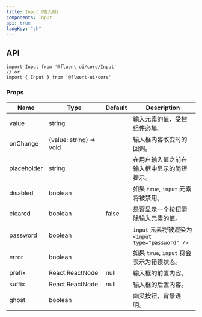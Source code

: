 ```yaml
---
title: Input（输入框）
components: Input
api: true
langKey: "zh"
---
```


## API

```
import Input from '@fluent-ui/core/Input'
// or
import { Input } from '@fluent-ui/core'
```

### Props

| Name | Type | Default | Description |
| --- | --- | --- | --- |
| value | string |  | 输入元素的值，受控组件必填。 |
| onChange | (value: string) => void |  | 输入框内容改变时的回调。 |
| placeholder | string |  | 在用户输入值之前在输入框中显示的简短提示。 |
| disabled | boolean |  | 如果 `true`, `input` 元素将被禁用。 |
| cleared | boolean | false | 是否显示一个按钮清除输入元素的值。 |
| password | boolean |  | `input` 元素将被渲染为 `<input type="password" />` |
| error | boolean |  | 	如果 `true`, `input` 将会表示为错误状态。 |
| prefix | React.ReactNode | null | 输入框的前置内容。 |
| suffix | React.ReactNode | null | 输入框的后置内容。 |
| ghost | boolean |  | 幽灵按钮，背景透明。 |
